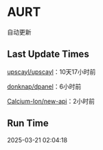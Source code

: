 # AURT

自动更新


## Last Update Times

[upscayl/upscayl](https://github.com/upscayl/upscayl)：10天17小时前

[donknap/dpanel](https://github.com/donknap/dpanel)：6小时前

[Calcium-Ion/new-api](https://github.com/Calcium-Ion/new-api)：2小时前


## Run Time
2025-03-21 02:04:18
